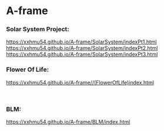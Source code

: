 # A-frame

### Solar System Project:
https://xxhmu54.github.io/A-frame/SolarSystem/indexPt1.html
<br>
https://xxhmu54.github.io/A-frame/SolarSystem/indexPt2.html
<br>
https://xxhmu54.github.io/A-frame/SolarSystem/indexPt3.html
<br >

### Flower Of Life:
https://xxhmu54.github.io/A-frame//(FlowerOfLife)index.html

<br>

### BLM:
https://xxhmu54.github.io/A-frame/BLM/index.html
